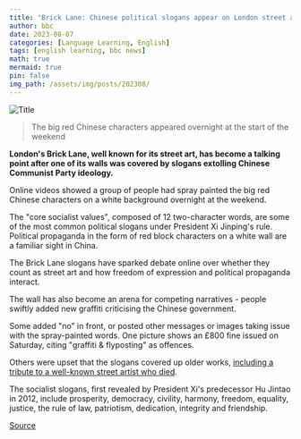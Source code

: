 ```yaml
---
title: "Brick Lane: Chinese political slogans appear on London street art wall"
author: bbc
date: 2023-08-07
categories: [Language Learning, English]
tags: [english learning, bbc news]
math: true
mermaid: true
pin: false
img_path: /assets/img/posts/202308/
---
```


![Title](_130676030_bricklane1.jpg.webp)

> The big red Chinese characters appeared overnight at the start of the weekend

**London's Brick Lane, well known for its street art, has become a talking point after one of its walls was covered by slogans extolling Chinese Communist Party ideology.**

Online videos showed a group of people had spray painted the big red Chinese characters on a white background overnight at the weekend.

The "core socialist values", composed of 12 two-character words, are some of the most common political slogans under President Xi Jinping's rule. Political propaganda in the form of red block characters on a white wall are a familiar sight in China.

The Brick Lane slogans have sparked debate online over whether they count as street art and how freedom of expression and political propaganda interact.

The wall has also become an arena for competing narratives - people swiftly added new graffiti criticising the Chinese government.

Some added "no" in front, or posted other messages or images taking issue with the spray-painted words. One picture shows an £800 fine issued on Saturday, citing "graffiti & flyposting" as offences.

Others were upset that the slogans covered up older works, [including a tribute to a well-known street artist who died](https://twitter.com/yaling_jiang/status/1688158647787085824).

The socialist slogans, first revealed by President Xi's predecessor Hu Jintao in 2012, include prosperity, democracy, civility, harmony, freedom, equality, justice, the rule of law, patriotism, dedication, integrity and friendship.



[Source](https://www.bbc.com/news/uk-england-london-66391605)